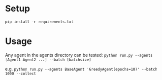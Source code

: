# Setup
`pip install -r requirements.txt`

# Usage
Any agent in the agents directory can be tested:
`python run.py --agents [Agent1 Agent2 ...] --batch [batchsize]`

e.g. `python run.py --agents BaseAgent 'GreedyAgent(epochs=10)' --batch 1000 --collect`
